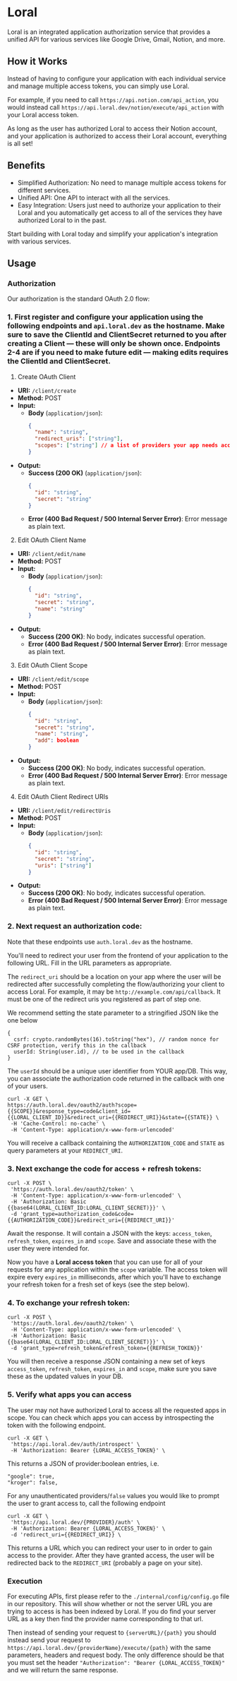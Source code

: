 # Loral

Loral is an integrated application authorization service that provides a unified API for various services like Google Drive, Gmail, Notion, and more.

## How it Works

Instead of having to configure your application with each individual service and manage multiple access tokens, you can simply use Loral.

For example, if you need to call `https://api.notion.com/api_action`, you would instead call `https://api.loral.dev/notion/execute/api_action` with your Loral access token.

As long as the user has authorized Loral to access their Notion account, and your application is authorized to access their Loral account, everything is all set!

## Benefits

- Simplified Authorization: No need to manage multiple access tokens for different services.
- Unified API: One API to interact with all the services.
- Easy Integration: Users just need to authorize your application to their Loral and you automatically get access to all of the services they have authorized Loral to in the past.

Start building with Loral today and simplify your application's integration with various services.

## Usage

### Authorization

Our authorization is the standard OAuth 2.0 flow:

### 1. First register and configure your application using the following endpoints and `api.loral.dev` as the hostname. Make sure to save the ClientId and ClientSecret returned to you after creating a Client — these will only be shown once. Endpoints 2-4 are if you need to make future edit — making edits requires the ClientId and ClientSecret.

1.  Create OAuth Client

- **URI:** `/client/create`
- **Method:** POST
- **Input:**
  - **Body** (`application/json`):
    ```json
    {
      "name": "string",
      "redirect_uris": ["string"],
      "scopes": ["string"] // a list of providers your app needs access to, ie. ["google", "kroger"]
    }
    ```
- **Output:**
  - **Success (200 OK)** (`application/json`):
    ```json
    {
      "id": "string",
      "secret": "string"
    }
    ```
  - **Error (400 Bad Request / 500 Internal Server Error)**: Error message as plain text.

2. Edit OAuth Client Name

- **URI:** `/client/edit/name`
- **Method:** POST
- **Input:**
  - **Body** (`application/json`):
    ```json
    {
      "id": "string",
      "secret": "string",
      "name": "string"
    }
    ```
- **Output:**
  - **Success (200 OK)**: No body, indicates successful operation.
  - **Error (400 Bad Request / 500 Internal Server Error)**: Error message as plain text.

3. Edit OAuth Client Scope

- **URI:** `/client/edit/scope`
- **Method:** POST
- **Input:**
  - **Body** (`application/json`):
    ```json
    {
      "id": "string",
      "secret": "string",
      "name": "string",
      "add": boolean
    }
    ```
- **Output:**
  - **Success (200 OK)**: No body, indicates successful operation.
  - **Error (400 Bad Request / 500 Internal Server Error)**: Error message as plain text.

4. Edit OAuth Client Redirect URIs

- **URI:** `/client/edit/redirectUris`
- **Method:** POST
- **Input:**
  - **Body** (`application/json`):
    ```json
    {
      "id": "string",
      "secret": "string",
      "uris": ["string"]
    }
    ```
- **Output:**
  - **Success (200 OK)**: No body, indicates successful operation.
  - **Error (400 Bad Request / 500 Internal Server Error)**: Error message as plain text.

### 2. Next request an authorization code:

Note that these endpoints use `auth.loral.dev` as the hostname.

You'll need to redirect your user from the frontend of your application to the following URL. Fill in the URL parameters as appropriate.

The `redirect_uri` should be a location on your app where the user will be redirected after successfully completing the flow/authorizing your client to access Loral. For example, it may be `http://example.com/api/callback`. It must be one of the redirect uris you registered as part of step one.

We recommend setting the state parameter to a stringified JSON like the one below

```
{
  csrf: crypto.randomBytes(16).toString("hex"), // random nonce for CSRF protection, verify this in the callback
  userId: String(user.id), // to be used in the callback
}
```

The `userId` should be a unique user identifier from YOUR app/DB. This way, you can associate the authorization code returned in the callback with one of your users.

```
curl -X GET \
https://auth.loral.dev/oauth2/auth?scope={{SCOPE}}&response_type=code&client_id={{LORAL_CLIENT_ID}}&redirect_uri={{REDIRECT_URI}}&state={{STATE}} \
 -H 'Cache-Control: no-cache' \
 -H 'Content-Type: application/x-www-form-urlencoded'
```

You will receive a callback containing the `AUTHORIZATION_CODE` and `STATE` as query parameters at your `REDIRECT_URI`.

### 3. Next exchange the code for access + refresh tokens:

```
curl -X POST \
 'https://auth.loral.dev/oauth2/token' \
 -H 'Content-Type: application/x-www-form-urlencoded' \
 -H 'Authorization: Basic {{base64(LORAL_CLIENT_ID:LORAL_CLIENT_SECRET)}}' \
 -d 'grant_type=authorization_code&code={{AUTHORIZATION_CODE}}&redirect_uri={{REDIRECT_URI}}'
```

Await the response. It will contain a JSON with the keys: `access_token`, `refresh_token`, `expires_in` and `scope`. Save and associate these with the user they were intended for.

Now you have a **Loral access token** that you can use for all of your requests for any application within the `scope` variable. The access token will expire every `expires_in` milliseconds, after which you'll have to exchange your refresh token for a fresh set of keys (see the step below).

### 4. To exchange your refresh token:

```
curl -X POST \
 'https://auth.loral.dev/oauth2/token' \
 -H 'Content-Type: application/x-www-form-urlencoded' \
 -H 'Authorization: Basic {{base64(LORAL_CLIENT_ID:LORAL_CLIENT_SECRET)}}' \
 -d 'grant_type=refresh_token&refresh_token={{REFRESH_TOKEN}}'
```

You will then receive a response JSON containing a new set of keys `access_token`, `refresh_token`, `expires_in` and `scope`, make sure you save these as the updated values in your DB.

### 5. Verify what apps you can access

The user may not have authorized Loral to access all the requested apps in scope. You can check which apps you can access by introspecting the token with the following endpoint.

```
curl -X GET \
 'https://api.loral.dev/auth/introspect' \
 -H 'Authorization: Bearer {LORAL_ACCESS_TOKEN}' \
```

This returns a JSON of provider:boolean entries, i.e.

```
"google": true,
"kroger": false,
```

For any unauthenticated providers/`false` values you would like to prompt the user to grant access to, call the following endpoint

```
curl -X GET \
 'https://api.loral.dev/{PROVIDER}/auth' \
 -H 'Authorization: Bearer {LORAL_ACCESS_TOKEN}' \
 -d 'redirect_uri={{REDIRECT_URI}} \
```

This returns a URL which you can redirect your user to in order to gain access to the provider. After they have granted access, the user will be redirected back to the `REDIRECT_URI` (probably a page on your site).

### Execution

For executing APIs, first please refer to the `./internal/config/config.go` file in our repository. This will show whether or not the server URL you are trying to access is has been indexed by Loral. If you do find your server URL as a key then find the provider name corresponding to that url.

Then instead of sending your request to `{serverURL}/{path}` you should instead send your request to `https://api.loral.dev/{providerName}/execute/{path}` with the same parameters, headers and request body. The only difference should be that you must set the header `"Authorization": "Bearer {LORAL_ACCESS_TOKEN}"` and we will return the same response.

